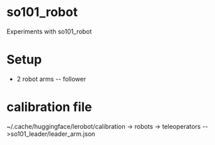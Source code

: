# so101_robot
Experiments with so101_robot

# Setup
* 2 robot arms -- follower

# calibration file
~/.cache/huggingface/lerobot/calibration
-> robots
-> teleoperators
-->so101_leader/leader_arm.json

